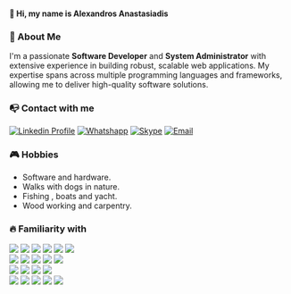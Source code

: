 #### 👋 Hi, my name is Alexandros Anastasiadis

### 🙋 About Me

I'm a passionate **Software Developer** and **System Administrator** with extensive experience in building robust, scalable web applications. My expertise spans across multiple programming languages and frameworks, allowing me to deliver high-quality software solutions.


      

### 📭 Contact with me

[![Linkedin Profile](https://img.shields.io/badge/Linkedin-3f455f?style=flat&logo=linkedin&logoColor=white)](https://linkedin.com/in/anastaxgr)
[![Whatshapp](https://img.shields.io/badge/Whatsapp-3f455f?style=flat&logo=whatsapp&logoColor=white)](https://wa.me/6980004893)
[![Skype](https://img.shields.io/badge/Skype-3f455f?style=flat&logo=skype&logoColor=white)](mailto:alexanastagr@gmail.com)
[![Email](https://img.shields.io/badge/Email-3f455f?style=flat&logo=gmail&logoColor=white)](mailto:alexanastagr@gmail.com)



### 🎮 Hobbies
- Software and hardware.
- Walks with dogs in nature.
- Fishing , boats and yacht.
- Wood working and carpentry.


### 🔥 Familiarity with

 ![](https://img.shields.io/badge/Git-3f455f?style=flat&logo=git&logoColor=white)
![](https://img.shields.io/badge/Docker-3f455f?style=flat&logo=docker&logoColor=white)
![](https://img.shields.io/badge/Bash-3f455f?style=flat&logo=shell&logoColor=white)
![](https://img.shields.io/badge/PHP-3f455f?style=flat&logo=php&logoColor=white)
![](https://img.shields.io/badge/MySQL-3f455f?style=flat&logo=mysql&logoColor=white)
![](https://img.shields.io/badge/PostgreSQL-3f455f?style=flat&logo=postgresql&logoColor=white)</br>
![](https://img.shields.io/badge/Laravel-3f455f?style=flat&logo=laravel&logoColor=white)
![](https://img.shields.io/badge/Ineria.js-3f455f?style=flat&logo=inertia&logoColor=white)
![](https://img.shields.io/badge/React.js-3f455f?style=flat&logo=react&logoColor=white)
![](https://img.shields.io/badge/TypeScript-3f455f?style=flat&logo=typescript&logoColor=white)
![](https://img.shields.io/badge/Livewire-3f455f?style=flat&logo=livewire&logoColor=white)</br>
![](https://img.shields.io/badge/Next.js-3f455f?style=flat&logo=next.js&logoColor=white)
![](https://img.shields.io/badge/Electron.js-3f455f?style=flat&logo=electron&logoColor=white)
![](https://img.shields.io/badge/Tailwind&nbsp;CSS-3f455f?style=flat&logo=tailwindcss&logoColor=white)
![](https://img.shields.io/badge/Twitter&nbsp;Bootstrap-3f455f?style=flat&logo=bootstrap&logoColor=white)</br>
![](https://img.shields.io/badge/Sass-3f455f?style=flat&logo=sass&logoColor=white)
![](https://img.shields.io/badge/Astro-3f455f?style=flat&logo=astro&logoColor=white)
![](https://img.shields.io/badge/WordPress-3f455f?style=flat&logo=wordpress&logoColor=white)
![](https://img.shields.io/badge/Python-3f455f?style=flat&logo=python&logoColor=white)
![](https://img.shields.io/badge/Firebase-3f455f?style=flat&logo=firebase&logoColor=white)

